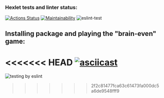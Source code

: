 ### Hexlet tests and linter status:

[![Actions Status](https://github.com/DolArt/frontend-project-lvl1/workflows/hexlet-check/badge.svg)](https://github.com/DolArt/frontend-project-lvl1/actions)
[![Maintainability](https://api.codeclimate.com/v1/badges/706700a378473481dca9/maintainability)](https://codeclimate.com/github/DolArt/frontend-project-lvl1/maintainability)
![eslint-test](https://github.com/DolArt/frontend-project-lvl1/workflows/github-actions/badge.svg)

## Installing package and playing the "brain-even" game:

<<<<<<< HEAD
[![asciicast](https://asciinema.org/a/hgKFqSpZ8h2cwuhDwXgC7yzZ2.svg)](https://asciinema.org/a/hgKFqSpZ8h2cwuhDwXgC7yzZ2)
=======
![testing by eslint](https://github.com/DolArt/frontend-project-lvl1/workflows/testing%20by%20eslint/badge.svg)
>>>>>>> 2f2c81477fca63c61473fa000dc5a6de9548fff9
